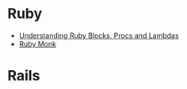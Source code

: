 Ruby
=====

 * [Understanding Ruby Blocks, Procs and Lambdas](http://www.reactive.io/tips/2008/12/21/understanding-ruby-blocks-procs-and-lambdas/)
 * [Ruby Monk](https://rubymonk.com/)

Rails
=====
